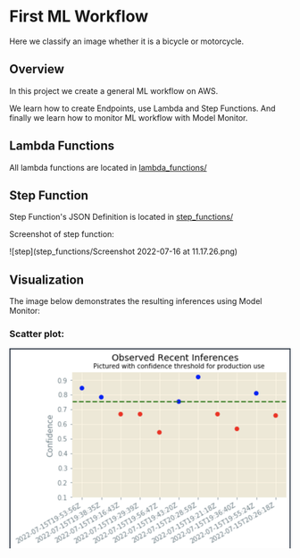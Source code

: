 # First ML Workflow

Here we classify an image whether it is a bicycle or motorcycle.

## Overview
In this project we create a general ML workflow on AWS.

We learn how to create Endpoints, use Lambda and Step Functions. And finally we learn how to monitor ML workflow with Model Monitor.

## Lambda Functions
All lambda functions are located in [lambda_functions/](lambda_functions/)

## Step Function
Step Function's JSON Definition is located in [step_functions/](step_function/)

Screenshot of step function: 

![step](step_functions/Screenshot 2022-07-16 at 11.17.26.png)

## Visualization
The image below demonstrates the resulting inferences using Model Monitor:

### Scatter plot:
![scatter.png](visualisation.png)
